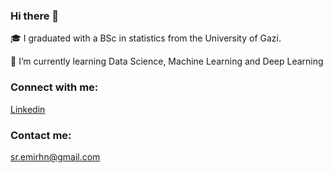 ### Hi there 👋

🎓 I graduated with a BSc in statistics from the University of Gazi.

🌱 I’m currently learning Data Science, Machine Learning and Deep Learning


### Connect with me:

[Linkedin](https://www.linkedin.com/in/emirhansilsupur/)

### Contact me:

sr.emirhn@gmail.com


